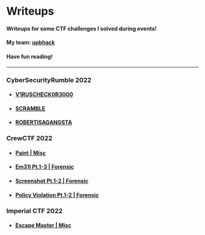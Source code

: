 # Writeups

#### Writeups for some CTF challenges I solved during events!

#### My team: [upbhack](https://ctftime.org/team/57581)

#### Have fun reading!

---

### CyberSecurityRumble 2022
- #### [V1RUSCHECK0R3000](CyberSecurityRumble%202022/V1RUSCHECK0R3000.md)
- #### [SCRAMBLE](CyberSecurityRumble%202022/SCRAMBLE.md)
- #### [ROBERTISAGANGSTA](CyberSecurityRumble%202022/ROBERTISAGANGSTA.md)

### CrewCTF 2022
- #### [Paint | Misc](CrewCTF%202022/Paint.md)
- #### [Em31l Pt.1-3 | Forensic](CrewCTF%202022/Em31l.md)
- #### [Screenshot Pt.1-2 | Forensic](CrewCTF%202022/Screenshot.md)
- #### [Policy Violation Pt.1-2 | Forensic](CrewCTF%202022/PolicyViolation.md)

### Imperial CTF 2022
- #### [Escape Master | Misc](Imperial%20CTF%202022/escapemaster.md)